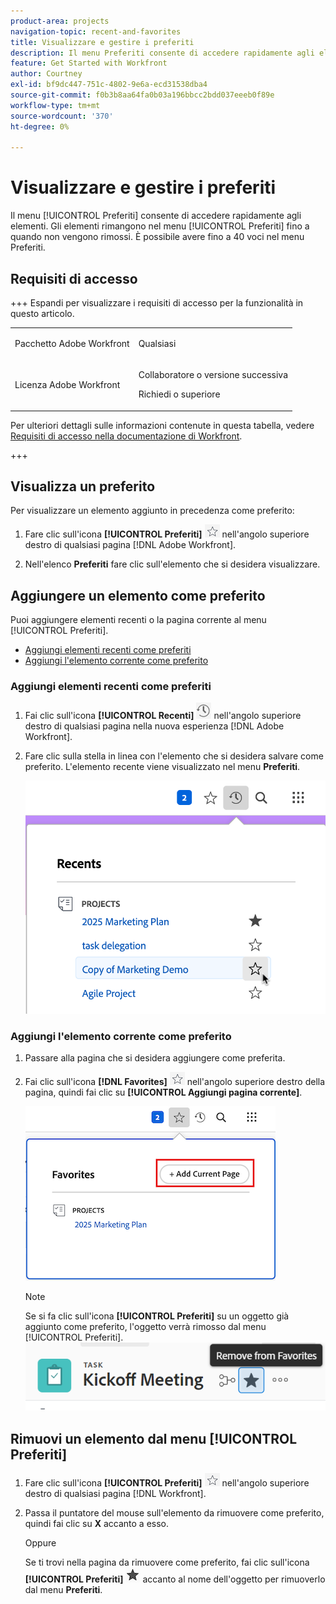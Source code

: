 ```yaml
---
product-area: projects
navigation-topic: recent-and-favorites
title: Visualizzare e gestire i preferiti
description: Il menu Preferiti consente di accedere rapidamente agli elementi. Gli elementi rimangono nel menu Preferiti fino a quando non vengono rimossi. È possibile avere fino a 40 voci nel menu Preferiti.
feature: Get Started with Workfront
author: Courtney
exl-id: bf9dc447-751c-4802-9e6a-ecd31538dba4
source-git-commit: f0b3b8aa64fa0b03a196bbcc2bdd037eeeb0f89e
workflow-type: tm+mt
source-wordcount: '370'
ht-degree: 0%

---
```


# Visualizzare e gestire i preferiti

<!-- Audited: 5/2025 -->

Il menu [!UICONTROL Preferiti] consente di accedere rapidamente agli elementi. Gli elementi rimangono nel menu [!UICONTROL Preferiti] fino a quando non vengono rimossi. È possibile avere fino a 40 voci nel menu Preferiti.

## Requisiti di accesso

+++ Espandi per visualizzare i requisiti di accesso per la funzionalità in questo articolo.

<table style="table-layout:auto"> 
 <col> 
 </col> 
 <col> 
 </col> 
 <tbody> 
  <tr> 
   <td role="rowheader">Pacchetto Adobe Workfront</td> 
   <td> <p>Qualsiasi</p> </td> 
  </tr> 
  <tr> 
   <td role="rowheader">Licenza Adobe Workfront</td> 
   <td> <p>
      <p>Collaboratore o versione successiva<p>
      <p>Richiedi o superiore</td> 
  </tr> 
 </tbody> 
</table>

Per ulteriori dettagli sulle informazioni contenute in questa tabella, vedere [Requisiti di accesso nella documentazione di Workfront](/help/quicksilver/administration-and-setup/add-users/access-levels-and-object-permissions/access-level-requirements-in-documentation.md).

+++

## Visualizza un preferito

Per visualizzare un elemento aggiunto in precedenza come preferito:

1. Fare clic sull&#39;icona **[!UICONTROL Preferiti]** ![Preferiti](assets/favorites-icon.png) nell&#39;angolo superiore destro di qualsiasi pagina [!DNL Adobe Workfront].

1. Nell&#39;elenco **Preferiti** fare clic sull&#39;elemento che si desidera visualizzare.

## Aggiungere un elemento come preferito

Puoi aggiungere elementi recenti o la pagina corrente al menu [!UICONTROL Preferiti].

* [Aggiungi elementi recenti come preferiti](#add-recent-items-as-a-favorite)
* [Aggiungi l&#39;elemento corrente come preferito](#add-the-current-item-as-a-favorite)

### Aggiungi elementi recenti come preferiti

1. Fai clic sull&#39;icona **[!UICONTROL Recenti]** ![Recenti](assets/recents-icon-40x43.png) nell&#39;angolo superiore destro di qualsiasi pagina nella nuova esperienza [!DNL Adobe Workfront].
1. Fare clic sulla stella in linea con l&#39;elemento che si desidera salvare come preferito. L&#39;elemento recente viene visualizzato nel menu **Preferiti**.

   ![Preferito un elemento recente](assets/recents-section.png)

### Aggiungi l&#39;elemento corrente come preferito

1. Passare alla pagina che si desidera aggiungere come preferita.
1. Fai clic sull&#39;icona **[!DNL Favorites]** ![Preferiti](assets/favorites-icon.png) nell&#39;angolo superiore destro della pagina, quindi fai clic su **[!UICONTROL Aggiungi pagina corrente]**.

   ![Aggiungi la pagina corrente ai preferiti](assets/add-current-page.png)

   >[!NOTE]
   >
   >Se si fa clic sull&#39;icona **[!UICONTROL Preferiti]** su un oggetto già aggiunto come preferito, l&#39;oggetto verrà rimosso dal menu [!UICONTROL Preferiti].\
   >![Rimuovi dai preferiti](assets/nwe-remove-from-favorites-350x52.png)

## Rimuovi un elemento dal menu [!UICONTROL Preferiti]

1. Fare clic sull&#39;icona **[!UICONTROL Preferiti]** ![Preferiti](assets/favorites-icon.png) nell&#39;angolo superiore destro di qualsiasi pagina [!DNL Workfront].

1. Passa il puntatore del mouse sull&#39;elemento da rimuovere come preferito, quindi fai clic su **X** accanto a esso.

   Oppure

   Se ti trovi nella pagina da rimuovere come preferito, fai clic sull&#39;icona **[!UICONTROL Preferiti]** ![Preferiti](assets/remove-favorite-icon.png) accanto al nome dell&#39;oggetto per rimuoverlo dal menu **Preferiti**.
